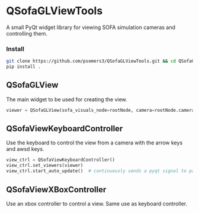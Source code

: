 # QSofaGLViewTools
A small PyQt widget library for viewing SOFA simulation cameras and controlling them.

### Install
```bash
git clone https://github.com/psomers3/QSofaGLViewTools.git && cd QSofaGLViewTools
pip install .
```

## QSofaGLView
The main widget to be used for creating the view.
```python
viewer = QSofaGLView(sofa_visuals_node=rootNode, camera=rootNode.camera)  # camera is the name of a BaseCamera added to the scene
```
## QSofaViewKeyboardController
Use the keyboard to control the view from a camera with the arrow keys and awsd keys.
```python
view_ctrl = QSofaViewKeyboardController()
view_ctrl.set_viewers(viewer)
view_ctrl.start_auto_update()  # continuously sends a pyqt signal to paint the scene.
```
## QSofaViewXBoxController
Use an xbox controller to control a view. Same use as keyboard controller.
